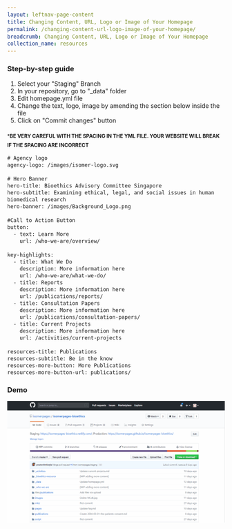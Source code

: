 ```yaml
---
layout: leftnav-page-content
title: Changing Content, URL, Logo or Image of Your Homepage 
permalink: /changing-content-url-logo-image-of-your-homepage/
breadcrumb: Changing Content, URL, Logo or Image of Your Homepage 
collection_name: resources
---
```


### **Step-by-step guide**
1. Select your "Staging" Branch
2. In your repository, go to "_data" folder
3. Edit homepage.yml file
4. Change the text, logo, image by amending the section below inside the file
5. Click on "Commit changes" button

<sub>***BE VERY CAREFUL WITH THE SPACING IN THE YML FILE. YOUR WEBSITE WILL BREAK IF THE SPACING ARE INCORRECT**</sub>

```
# Agency logo
agency-logo: /images/isomer-logo.svg

# Hero Banner
hero-title: Bioethics Advisory Committee Singapore
hero-subtitle: Examining ethical, legal, and social issues in human biomedical research
hero-banner: /images/Background_Logo.png

#Call to Action Button
button:
  - text: Learn More
    url: /who-we-are/overview/
    
key-highlights:
  - title: What We Do
    description: More information here
    url: /who-we-are/what-we-do/
  - title: Reports
    description: More information here
    url: /publications/reports/
  - title: Consultation Papers
    description: More information here
    url: /publications/consultation-papers/
  - title: Current Projects
    description: More information here
    url: /activities/current-projects

resources-title: Publications
resources-subtitle: Be in the know
resources-more-button: More Publications
resources-more-button-url: publications/

```

### **Demo**
![Changing Content of Your Homepage](/images/resources/changing-content-of-your-homepage.gif)
